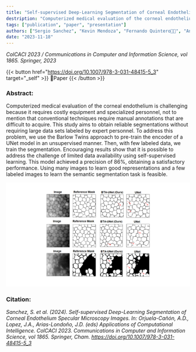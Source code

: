 ```yaml
---
title: "Self-supervised Deep-Learning Segmentation of Corneal Endothelium Specular Microscopy Images"
destription: "Computerized medical evaluation of the corneal endothelium is challenging because it requires costly equipment and specialized personnel, not to mention that conventional techniques require manual annotations that are difficult to acquire. This study aims to obtain reliable segmentations without requiring large data sets labeled by expert personnel. To address this problem, we use the Barlow Twins approach to pre-train the encoder of a UNet model in an unsupervised manner. Then, with few labeled data, we train the segmentation. Encouraging results show that it is possible to address the challenge of limited data availability using self-supervised learning. This model achieved a precision of 86%, obtaining a satisfactory performance. Using many images to learn good representations and a few labeled images to learn the semantic segmentation task is feasible."
tags: ["publication", "paper", "presentation"]
authors: ["Sergio Sanchez", "Kevin Mendoza", "Fernando Quintero👨‍💻", "Angelica M. Prada", "Alejandro Tello", "Virgilio Galvis", "Lenny A. Romero", "Andres G. Marrugo"]
date: "2023-11-18"
---
```


*ColCACI 2023 / Communications in Computer and Information Science, vol 1865. Springer, 2023* 

{{< button href="https://doi.org/10.1007/978-3-031-48415-5_3" target="_self" >}}
🔗Paper
{{< /button >}}

### Abstract: 

Computerized medical evaluation of the corneal endothelium is challenging because it requires costly equipment and specialized personnel, not to mention that conventional techniques require manual annotations that are difficult to acquire. This study aims to obtain reliable segmentations without requiring large data sets labeled by expert personnel. To address this problem, we use the Barlow Twins approach to pre-train the encoder of a UNet model in an unsupervised manner. Then, with few labeled data, we train the segmentation. Encouraging results show that it is possible to address the challenge of limited data availability using self-supervised learning. This model achieved a precision of 86%, obtaining a satisfactory performance. Using many images to learn good representations and a few labeled images to learn the semantic segmentation task is feasible.

![Segmentation results. The proposed method defines better the intercellular boundary of the segmentation, despite some problems due to non-uniform illuminated areas.](featured.png "Segmentation results. The proposed method defines better the intercellular boundary of the segmentation, despite some problems due to non-uniform illuminated areas.")


### Citation:

*Sanchez, S. et al. (2024). Self-supervised Deep-Learning Segmentation of Corneal Endothelium Specular Microscopy Images. In: Orjuela-Cañón, A.D., Lopez, J.A., Arias-Londoño, J.D. (eds) Applications of Computational Intelligence. ColCACI 2023. Communications in Computer and Information Science, vol 1865. Springer, Cham. https://doi.org/10.1007/978-3-031-48415-5_3*
